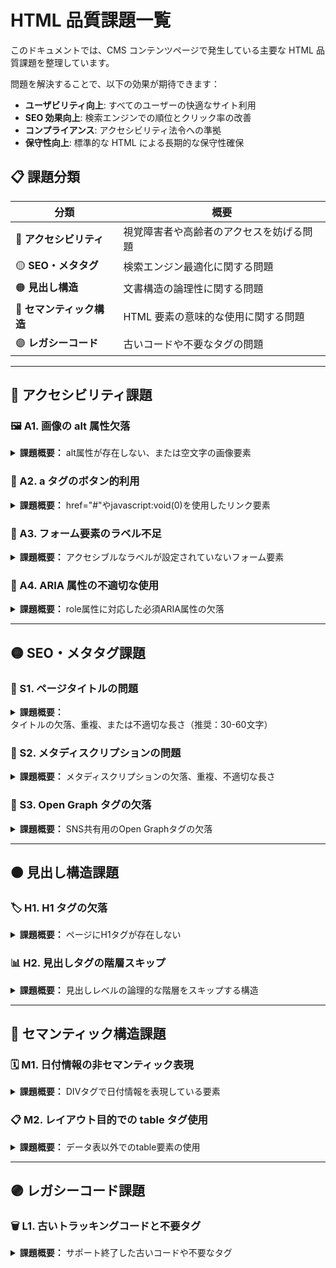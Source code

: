 # HTML 品質課題一覧

このドキュメントでは、CMS コンテンツページで発生している主要な HTML 品質課題を整理しています。

問題を解決することで、以下の効果が期待できます：

- **ユーザビリティ向上**: すべてのユーザーの快適なサイト利用
- **SEO 効果向上**: 検索エンジンでの順位とクリック率の改善
- **コンプライアンス**: アクセシビリティ法令への準拠
- **保守性向上**: 標準的な HTML による長期的な保守性確保

## 📋 課題分類

| 分類                      | 概要                                     |
| ------------------------- | ---------------------------------------- |
| 🔴 **アクセシビリティ**   | 視覚障害者や高齢者のアクセスを妨げる問題 |
| 🟡 **SEO・メタタグ**      | 検索エンジン最適化に関する問題           |
| 🟠 **見出し構造**         | 文書構造の論理性に関する問題             |
| 🔵 **セマンティック構造** | HTML 要素の意味的な使用に関する問題      |
| 🟣 **レガシーコード**     | 古いコードや不要なタグの問題             |

---

## 🔴 アクセシビリティ課題

### 🖼️ A1. 画像の alt 属性欠落

<details>
<summary><strong>課題概要：</strong> alt属性が存在しない、または空文字の画像要素</summary>

```html
<!-- ❌ 問題のあるコード -->
<img src="/images/campaign-banner.jpg" alt="" />
<!-- 問題: キャンペーンバナー画像のalt属性が空文字 -->

<img src="/images/product-main.jpg" />
<!-- 問題: 商品画像にalt属性自体が存在しない -->

<img src="/images/brand-logo.png" alt="logo" />
<!-- 問題: alt属性が不適切（logoは画像の内容を説明していない） -->
```

```html
<!-- ✅ 修正されたコード -->
<img
  src="/images/campaign-banner.jpg"
  alt="年末セール最大50%オフキャンペーン"
/>
<img
  src="/images/product-main.jpg"
  alt="シャネル No.5 オードパルファム 100ml"
/>
<img src="/images/brand-logo.png" alt="阪急ビューティーオンライン ロゴ" />
```

**影響：** 視覚障害者がスクリーンリーダーで画像内容を理解できない。検索エンジンも画像内容を認識不可。

</details>

### 🔗 A2. a タグのボタン的利用

<details>
<summary><strong>課題概要：</strong> href="#"やjavascript:void(0)を使用したリンク要素</summary>

```html
<!-- ❌ 問題のあるコード -->
<a href="javascript:void(0);" onclick="addToCart()">カートに追加</a>
<!-- 問題: リンクではなくボタン機能なのにaタグを使用 -->

<a href="#" onclick="showModal()">詳細を見る</a>
<!-- 問題: href="#"でページ内遷移と混同される可能性 -->
```

```html
<!-- ✅ 修正されたコード -->
<button type="button" onclick="addToCart()">カートに追加</button>
<button type="button" onclick="showModal()">詳細を見る</button>
```

**影響：** キーボードナビゲーションやスクリーンリーダーでの操作性が低下。a タグは本来ページ遷移用。

</details>

### 📝 A3. フォーム要素のラベル不足

<details>
<summary><strong>課題概要：</strong> アクセシブルなラベルが設定されていないフォーム要素</summary>

```html
<!-- ❌ 問題のあるコード -->
<input type="text" placeholder="お名前を入力" />
<!-- 問題: placeholder のみでlabel要素やaria-labelが不足 -->

<select>
  <option>選択してください</option>
  <option>男性</option>
  <option>女性</option>
</select>
<!-- 問題: 何を選択するのかが不明確 -->
```

```html
<!-- ✅ 修正されたコード -->
<label for="name">お名前</label>
<input type="text" id="name" placeholder="お名前を入力" />

<label for="gender">性別</label>
<select id="gender">
  <option>選択してください</option>
  <option>男性</option>
  <option>女性</option>
</select>
```

**影響：** スクリーンリーダーユーザーがフォームの目的を理解できず、入力困難。

</details>

### 🎯 A4. ARIA 属性の不適切な使用

<details>
<summary><strong>課題概要：</strong> role属性に対応した必須ARIA属性の欠落</summary>

```html
<!-- ❌ 問題のあるコード -->
<div role="button">クリック</div>
<!-- 問題: ボタンロールなのにaria-labelやtextContentが不足 -->

<div role="tab">タブ1</div>
<!-- 問題: タブロールなのにaria-selectedが不足 -->
```

```html
<!-- ✅ 修正されたコード -->
<div role="button" aria-label="商品をカートに追加">クリック</div>
<div role="tab" aria-selected="true">タブ1</div>
```

**影響：** スクリーンリーダーが要素の状態や機能を正しく伝達できない。

</details>

---

## 🟡 SEO・メタタグ課題

### 📄 S1. ページタイトルの問題

<details>
<summary><strong>課題概要：</strong> タイトルの欠落、重複、または不適切な長さ（推奨：30-60文字）</summary>

#### titleタグの重複

```html
<!-- ❌ 問題のあるコード -->
<head>
  <title>ページタイトル</title>
  <title>別のタイトル</title>  <!-- 問題: 複数のtitleタグが存在 -->
</head>
```

```html
<!-- ✅ 修正されたコード -->
<head>
  <title>適切なページタイトル | サイト名</title>
</head>
```

**影響：** HTML5仕様違反、検索エンジンの解釈エラー、ブラウザ表示の不安定化

#### titleタグの長さ問題

```html
<!-- ❌ 問題のあるコード -->
<title>ホーム</title>
<!-- 問題: タイトルが短すぎる（3文字） -->

<title>
  阪急ビューティーオンライン 化粧品・美容・コスメの通販サイト
  スキンケアからメイクアップまで豊富な品揃え
</title>
<!-- 問題: タイトルが長すぎる（78文字） -->
```

```html
<!-- ✅ 修正されたコード -->
<title>阪急ビューティーオンライン | 化粧品・美容の通販サイト</title>
<!-- 修正: 適切な長さ（35文字）でブランド名と内容を含む -->
```

**影響：** 検索結果での表示が不適切になり、クリック率と SEO 効果が低下。

</details>

### 📝 S2. メタディスクリプションの問題

<details>
<summary><strong>課題概要：</strong> メタディスクリプションの欠落、重複、不適切な長さ</summary>

```html
<!-- ❌ 問題のあるコード -->
<!-- メタディスクリプションが存在しない -->

<!-- または重複 -->
<meta name="description" content="化粧品・美容の総合サイト" />
<meta name="description" content="阪急ビューティーオンライン" />
```

```html
<!-- ✅ 修正されたコード -->
<meta
  name="description"
  content="阪急ビューティーオンラインは化粧品・美容・コスメの通販サイト。スキンケア、メイクアップ、フレグランスなど人気ブランドを豊富に取り揃え、安心してお買い物いただけます。"
/>
```

**影響：** 検索結果のスニペット表示が不適切になり、クリック率が低下。

</details>

### 📱 S3. Open Graph タグの欠落

<details>
<summary><strong>課題概要：</strong> SNS共有用のOpen Graphタグの欠落</summary>

```html
<!-- ❌ 問題のあるコード -->
<head>
  <title>阪急ビューティーオンライン</title>
  <!-- Open Graphタグが一切存在しない -->
</head>
```

```html
<!-- ✅ 修正されたコード -->
<head>
  <title>阪急ビューティーオンライン</title>
  <meta property="og:title" content="阪急ビューティーオンライン" />
  <meta property="og:description" content="化粧品・美容・コスメの通販サイト" />
  <meta property="og:image" content="https://example.com/og-image.jpg" />
  <meta property="og:url" content="https://voi.0101.co.jp/" />
</head>
```

**影響：** SNS 共有時に適切な情報が表示されず、エンゲージメントが低下。

</details>

---

## 🟠 見出し構造課題

### 🏷️ H1. H1 タグの欠落

<details>
<summary><strong>課題概要：</strong> ページにH1タグが存在しない</summary>

```html
<!-- ❌ 問題のあるコード -->
<h2 class="title">阪急ビューティーオンライン</h2>
<!-- 問題: H1なしでH2から始まる見出し構造 -->

<h3>新着アイテム</h3>
<!-- 問題: H1→H2の階層を飛ばしてH3が出現 -->
```

```html
<!-- ✅ 修正されたコード -->
<h1>阪急ビューティーオンライン</h1>
<h2>新着アイテム</h2>
<h3>スキンケア</h3>
```

**影響：** ページの主要タイトルが不明確になり、SEO 効果の低下とスクリーンリーダーでの文書構造理解が困難。

</details>

### 📊 H2. 見出しタグの階層スキップ

<details>
<summary><strong>課題概要：</strong> 見出しレベルの論理的な階層をスキップする構造</summary>

```html
<!-- ❌ 問題のあるコード -->
<h1>ホーム</h1>
<h3>商品カテゴリ</h3>
<!-- 問題: H1からH3に直接ジャンプ（H2をスキップ） -->

<h4>スキンケア</h4>
<h4>メイク</h4>
<h6>リップ</h6>
<!-- 問題: H4からH6に直接ジャンプ（H5をスキップ） -->
```

```html
<!-- ✅ 修正されたコード -->
<h1>ホーム</h1>
<h2>商品カテゴリ</h2>
<h3>スキンケア</h3>
<h3>メイク</h3>
<h4>リップ</h4>
```

**影響：** 論理的な文書構造が破綻し、スクリーンリーダーユーザーが内容の階層を正しく理解できない。

</details>

---

## 🔵 セマンティック構造課題

### 🗓️ M1. 日付情報の非セマンティック表現

<details>
<summary><strong>課題概要：</strong> DIVタグで日付情報を表現している要素</summary>

```html
<!-- ❌ 問題のあるコード -->
<div class="news-date">2024年12月15日</div>
<!-- 問題: 日付情報がdivタグで表現され、機械読み取り不可 -->

<div class="event-period">12月29日-1月3日 休業</div>
<!-- 問題: 期間情報がテキストのみで構造化データとして認識されない -->
```

```html
<!-- ✅ 修正されたコード -->
<time datetime="2024-12-15">2024年12月15日</time>
<!-- 修正: time要素で機械読み取り可能な日付形式 -->

<time datetime="2024-12-29/2025-01-03">12月29日-1月3日</time> 休業
<!-- 修正: 期間をtime要素でマークアップ -->
```

**影響：** 検索エンジンが日付・期間を正しく認識できず、イベント情報やニュースの時系列整理に支障。

</details>

### 📋 M2. レイアウト目的での table タグ使用

<details>
<summary><strong>課題概要：</strong> データ表以外でのtable要素の使用</summary>

```html
<!-- ❌ 問題のあるコード -->
<table border="0" cellpadding="10" cellspacing="0">
  <!-- 問題: tableはデータ表用の要素、レイアウト目的での使用は不適切 -->
  <tr>
    <td width="300">
      <img src="product-banner.jpg" alt="" />
    </td>
    <td valign="top">
      <h3>商品特集</h3>
      <p>最新商品のご紹介です。</p>
    </td>
  </tr>
</table>
```

```html
<!-- ✅ 修正されたコード -->
<div class="content-layout">
  <section class="banner-section">
    <img src="product-banner.jpg" alt="商品特集バナー" />
  </section>
  <main class="main-content">
    <h2>商品特集</h2>
    <p>最新商品のご紹介です。</p>
  </main>
</div>
```

**影響：** スクリーンリーダーが「データの表」と誤認し、レスポンシブ対応も困難。

</details>

---

## 🟣 レガシーコード課題

### 🗑️ L1. 古いトラッキングコードと不要タグ

<details>
<summary><strong>課題概要：</strong> サポート終了した古いコードや不要なタグ</summary>

```html
<!-- ❌ 問題のあるコード -->
<!-- 古いGoogle Analytics（UA）コード -->
<script>
  ga('create', 'UA-XXXXXXX-1', 'auto');
</script>
<!-- 問題: 2023年7月にサポート終了 -->

<!-- 不要なnoscriptタグ -->
<noscript><!-- 空のコメントのみ --></noscript>
<!-- 問題: 内容が空でページサイズを無駄に増加 -->

<!-- 古いROBOTSディレクティブ -->
<meta name="robots" content="NOODP,NOYDIR" />
<!-- 問題: サポート終了したディレクティブ -->

<!-- 廃止されたmeta keywords -->
<meta name="keywords" content="化粧品,美容,コスメ" />
<!-- 問題: SEO効果なし、削除推奨 -->
```

```html
<!-- ✅ 修正されたコード -->
<!-- Google Analytics 4（GA4）への移行 -->
<script
  async
  src="https://www.googletagmanager.com/gtag/js?id=G-XXXXXXXXXX"
></script>
<script>
  window.dataLayer = window.dataLayer || [];
  function gtag() {
    dataLayer.push(arguments);
  }
  gtag('config', 'G-XXXXXXXXXX');
</script>

<!-- 不要なタグは削除 -->
<!-- noscript、meta keywords、古いrobotsディレクティブを削除 -->

<!-- 現在有効なrobotsディレクティブ -->
<meta name="robots" content="index,follow" />
```

**影響：** 古いコードは正常に動作せず、不要なタグはページ読み込み速度に悪影響。

</details>
